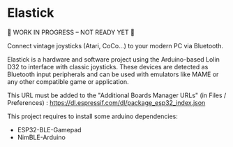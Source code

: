 # Elastick

🚧 WORK IN PROGRESS – NOT READY YET 🚧

Connect vintage joysticks (Atari, CoCo...) to your modern PC via Bluetooth.

Elastick is a hardware and software project using the Arduino-based Lolin D32 to interface with classic joysticks. These devices are detected as Bluetooth input peripherals and can be used with emulators like MAME or any other compatible game or application.

This URL must be added to the "Additional Boards Manager URLs" (in Files / Preferences) : https://dl.espressif.com/dl/package_esp32_index.json

This project requires to install some arduino dependencies:

- ESP32-BLE-Gamepad
- NimBLE-Arduino

